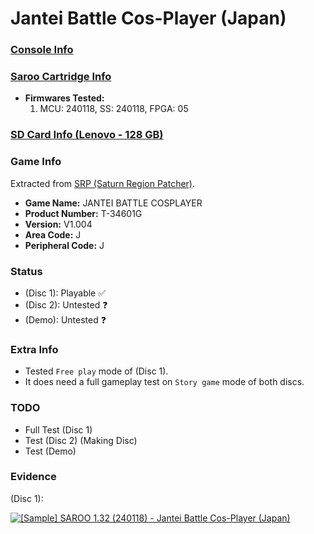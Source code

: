 # Jantei Battle Cos-Player (Japan)

### [Console Info](../../../../Info/Consoles/VA13/README.md)

### [Saroo Cartridge Info](../../../../Info/Cartridges/RetroGameParadiseStore/1.32F/README.md)

- <b>Firmwares Tested:</b>
  1. MCU: 240118, SS: 240118, FPGA: 05

### [SD Card Info (Lenovo - 128 GB)](../../../../Info/SdCards/Lenovo/128GB/fat32/README.md)

### Game Info

Extracted from [SRP (Saturn Region Patcher)](https://segaxtreme.net/resources/saturn-region-patcher.81/download).

- <b>Game Name:</b> JANTEI BATTLE COSPLAYER
- <b>Product Number:</b> T-34601G
- <b>Version:</b> V1.004
- <b>Area Code:</b> J
- <b>Peripheral Code:</b> J

### Status

- (Disc 1): Playable :white_check_mark:
- (Disc 2): Untested :question:
- (Demo): Untested :question:

### Extra Info

- Tested `Free play` mode of (Disc 1).
- It does need a full gameplay test on `Story game` mode of both discs.

### TODO

- Full Test (Disc 1)
- Test (Disc 2) (Making Disc)
- Test (Demo)

### Evidence

(Disc 1):

[![[Sample] SAROO 1.32 (240118) - Jantei Battle Cos-Player (Japan)](https://img.youtube.com/vi/yiBD0m6xWVA/0.jpg)](https://www.youtube.com/watch?v=yiBD0m6xWVA)
